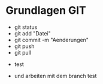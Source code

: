 # Grundlagen GIT

* git status
* git add "Datei"
* git commit -m "Aenderungen"
* git push
* git pull
- test
+ und arbeiten mit dem branch test